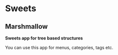 # Sweets

## Marshmallow

**Sweets app for tree based structures**

You can use this app for menus, categories, tags etc.
